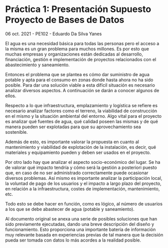 # Práctica 1: Presentación Supuesto Proyecto de Bases de Datos
06 oct. 2021 - PE102 - Eduardo Da Silva Yanes

El agua es una necesidad básica para todas las personas pero el acceso a la misma es un gran problema para muchos millones. Es por esto que muchas empresas y organizaciones están dedicadas al desarrollo, financiación, gestión e implementación de proyectos relacionados con el abastecimiento y saneamiento.

Entonces el problema que se plantea es cómo dar suministro de agua potable y apta para el consumo en zonas donde hasta ahora no ha sido posible. Para dar una solución viable a esta difícil situación es necesario analizar diversos aspectos. A continuación se darán a conocer algunos de ellos.

Respecto a lo que infraestructura, emplazamiento y logística se refiere es necesario analizar factores como el terreno, la viabilidad de construcción en el mismo y la situación ambiental del entorno. Algo vital para el proyecto es analizar qué fuentes de agua, qué calidad poseen las mismas y de qué manera pueden ser explotadas para que su aprovechamiento sea sostenible.

Además de esto, es importante valorar la propuesta en cuanto al mantenimiento y viabilidad de explotación de la instalación, es decir, qué materiales y equipamiento pueden y deben ser usados en el proyecto.

Por otro lado hay que analizar el aspecto socio-económico del lugar. Se ha de valorar qué impacto tendría y cómo será la gestión a posteriori puesto que, en caso de no ser administrado correctamente puede ocasionar diversos problemas. Así mismo es importante analizar la participación local, la voluntad de pago de los usuarios y el impacto a largo plazo del proyecto, en relación a la infraestructura, costes de implementación, mantenimiento, etc.

Todo esto se debe hacer en función, como es lógico, al número de usuarios a los que se debe abastecer de agua (potable y saneamiento).

Al documento original se anexa una serie de posibles soluciones que han sido previamente ejecutadas, dando una breve descripción del diseño y funcionamiento. Esto proporciona una importante batería de información muy relevante basada en experiencias previas de tal manera que la decisión pueda ser tomada con datos lo más acordes a la realidad posible.
